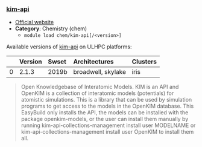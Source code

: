 ### [kim-api](https://openkim.org/)

* [Official website](https://openkim.org/)
* __Category__: Chemistry (chem)
    -  `module load chem/kim-api[/<version>]`

Available versions of [kim-api](https://openkim.org/) on ULHPC platforms:

|    | Version   | Swset   | Architectures      | Clusters   |
|---:|:----------|:--------|:-------------------|:-----------|
|  0 | 2.1.3     | 2019b   | broadwell, skylake | iris       |

> Open Knowledgebase of Interatomic Models. KIM is an API and OpenKIM is a collection of interatomic models (potentials) for atomistic simulations.  This is a library that can be used by simulation programs to get access to the models in the OpenKIM database. This EasyBuild only installs the API, the models can be installed with the package openkim-models, or the user can install them manually by running kim-api-collections-management install user MODELNAME or kim-api-collections-management install user OpenKIM to install them all.
